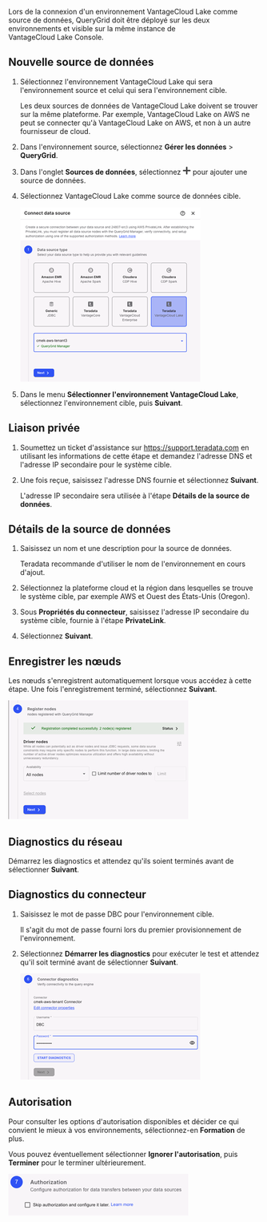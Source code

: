 Lors de la connexion d'un environnement VantageCloud Lake comme source de données, QueryGrid doit être déployé sur les deux environnements et visible sur la même instance de VantageCloud Lake Console.

Nouvelle source de données
--------------------------

1.  Sélectionnez l'environnement VantageCloud Lake qui sera l'environnement source et celui qui sera l'environnement cible.

    Les deux sources de données de VantageCloud Lake doivent se trouver sur la même plateforme. Par exemple, VantageCloud Lake on AWS ne peut se connecter qu'à VantageCloud Lake on AWS, et non à un autre fournisseur de cloud.

2.  Dans l'environnement source, sélectionnez **Gérer les données** \> **QueryGrid**.

3.  Dans l'onglet **Sources de données**, sélectionnez ![""](Images/gdy1625181386091.png) pour ajouter une source de données.

4.  Sélectionnez VantageCloud Lake comme source de données cible.

    ![Source de données QueryGrid](Images/euj1724287834509.png)

5.  Dans le menu **Sélectionner l'environnement VantageCloud Lake**, sélectionnez l'environnement cible, puis **Suivant**.

Liaison privée
--------------

1.  Soumettez un ticket d'assistance sur <https://support.teradata.com> en utilisant les informations de cette étape et demandez l'adresse DNS et l'adresse IP secondaire pour le système cible.

2.  Une fois reçue, saisissez l'adresse DNS fournie et sélectionnez **Suivant**.

    L'adresse IP secondaire sera utilisée à l'étape **Détails de la source de données**.

Détails de la source de données
-------------------------------

1.  Saisissez un nom et une description pour la source de données.

    Teradata recommande d'utiliser le nom de l'environnement en cours d'ajout.

2.  Sélectionnez la plateforme cloud et la région dans lesquelles se trouve le système cible, par exemple AWS et Ouest des États-Unis (Oregon).

3.  Sous **Propriétés du connecteur**, saisissez l'adresse IP secondaire du système cible, fournie à l'étape **PrivateLink**.

4.  Sélectionnez **Suivant**.

Enregistrer les nœuds
---------------------

Les nœuds s'enregistrent automatiquement lorsque vous accédez à cette étape. Une fois l'enregistrement terminé, sélectionnez **Suivant**.

![Enregistrement du nœud QueryGrid](Images/rlr1724288508418.png)

Diagnostics du réseau
---------------------

Démarrez les diagnostics et attendez qu'ils soient terminés avant de sélectionner **Suivant**.

Diagnostics du connecteur
-------------------------

1.  Saisissez le mot de passe DBC pour l'environnement cible.

    Il s'agit du mot de passe fourni lors du premier provisionnement de l'environnement.

2.  Sélectionnez **Démarrer les diagnostics** pour exécuter le test et attendez qu'il soit terminé avant de sélectionner **Suivant**.

    ![Diagnostics du connecteur QueryGrid](Images/rlm1724288803062.png)

Autorisation
------------

Pour consulter les options d'autorisation disponibles et décider ce qui convient le mieux à vos environnements, sélectionnez-en **Formation** de plus.

Vous pouvez éventuellement sélectionner **Ignorer l'autorisation**, puis **Terminer** pour le terminer ultérieurement.

![Autorisation pour le connecteur QueryGrid](Images/imr1724288993792.png)
